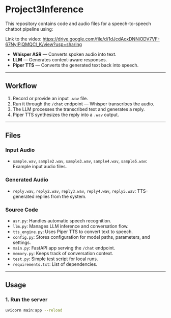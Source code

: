 # Project3Inference

This repository contains code and audio files for a speech-to-speech chatbot pipeline using:

Link to the video: https://drive.google.com/file/d/1dJcdAoxDNNiODV7VF-67NyIPjQMQCl_K/view?usp=sharing

- **Whisper ASR** — Converts spoken audio into text.
- **LLM** — Generates context-aware responses.
- **Piper TTS** — Converts the generated text back into speech.

---

##  Workflow

1. Record or provide an input `.wav` file.
2. Run it through the `/chat` endpoint — Whisper transcribes the audio.
3. The LLM processes the transcribed text and generates a reply.
4. Piper TTS synthesizes the reply into a `.wav` output.

---

##  Files

### Input Audio
- `sample.wav`, `sample2.wav`, `sample3.wav`, `sample4.wav`, `sample5.wav`: Example input audio files.

### Generated Audio
- `reply.wav`, `reply2.wav`, `reply3.wav`, `reply4.wav`, `reply5.wav`: TTS-generated replies from the system.

### Source Code
- `asr.py`: Handles automatic speech recognition.
- `llm.py`: Manages LLM inference and conversation flow.
- `tts_engine.py`: Uses Piper TTS to convert text to speech.
- `config.py`: Stores configuration for model paths, parameters, and settings.
- `main.py`: FastAPI app serving the `/chat` endpoint.
- `memory.py`: Keeps track of conversation context.
- `test.py`: Simple test script for local runs.
- `requirements.txt`: List of dependencies.

---

##  Usage

### 1. Run the server
```bash
uvicorn main:app --reload
